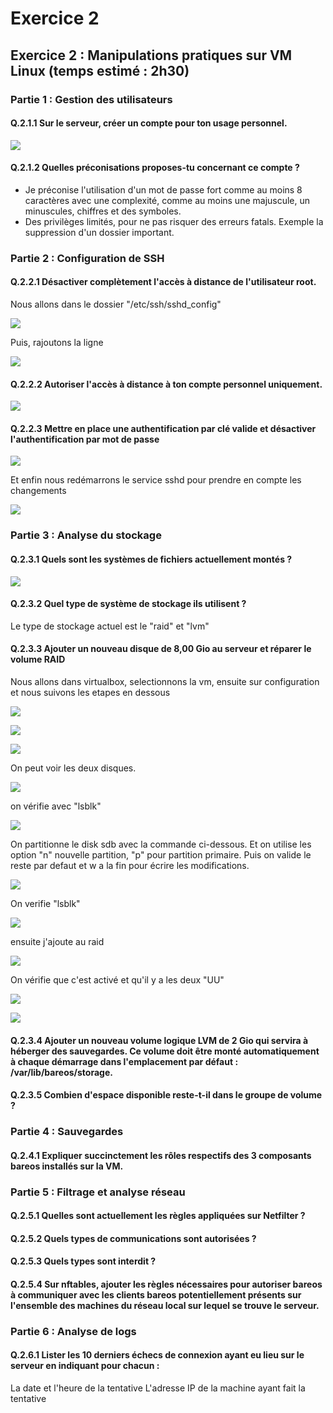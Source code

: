 # Exercice 2

## Exercice 2 : Manipulations pratiques sur VM Linux (temps estimé : 2h30)


### Partie 1 : Gestion des utilisateurs

#### Q.2.1.1 Sur le serveur, créer un compte pour ton usage personnel.

![](https://github.com/Shanks69000/Checkpoint-3/blob/main/Ressources/exo2-part-1/exo2-part-1_1.png)

#### Q.2.1.2 Quelles préconisations proposes-tu concernant ce compte ?

- Je préconise l'utilisation d'un mot de passe fort comme au moins 8 caractères avec une complexité, comme au moins une majuscule, un minuscules, chiffres et des symboles.
- Des privilèges limités, pour ne pas risquer des erreurs fatals. Exemple la suppression d'un dossier important.

### Partie 2 : Configuration de SSH

#### Q.2.2.1 Désactiver complètement l'accès à distance de l'utilisateur root.

Nous allons dans le dossier "/etc/ssh/sshd_config"

![](https://github.com/Shanks69000/Checkpoint-3/blob/main/Ressources/exo2-part-2/exo2-part-2_1.png)

Puis, rajoutons la ligne 

![](https://github.com/Shanks69000/Checkpoint-3/blob/main/Ressources/exo2-part-2/exo2-part-2_2.png)

#### Q.2.2.2 Autoriser l'accès à distance à ton compte personnel uniquement.

![](https://github.com/Shanks69000/Checkpoint-3/blob/main/Ressources/exo2-part-2/exo2-part-2_3.png)

#### Q.2.2.3 Mettre en place une authentification par clé valide et désactiver l'authentification par mot de passe

![](https://github.com/Shanks69000/Checkpoint-3/blob/main/Ressources/exo2-part-2/exo2-part-2_4.png)

Et enfin nous redémarrons le service sshd pour prendre en compte les changements

![](https://github.com/Shanks69000/Checkpoint-3/blob/main/Ressources/exo2-part-2/exo2-part-2_5.png)

### Partie 3 : Analyse du stockage

#### Q.2.3.1 Quels sont les systèmes de fichiers actuellement montés ?



![](https://github.com/Shanks69000/Checkpoint-3/blob/main/Ressources/exo2-part-3/exo2-part-2_1.png)

#### Q.2.3.2 Quel type de système de stockage ils utilisent ?

Le type de stockage actuel est le "raid" et "lvm"

#### Q.2.3.3 Ajouter un nouveau disque de 8,00 Gio au serveur et réparer le volume RAID

Nous allons dans virtualbox, selectionnons la vm, ensuite sur configuration et nous suivons les etapes en dessous

![](https://github.com/Shanks69000/Checkpoint-3/blob/main/Ressources/exo2-part-3/exo2-part-2_2.png)

![](https://github.com/Shanks69000/Checkpoint-3/blob/main/Ressources/exo2-part-3/exo2-part-2_3.png)

![](https://github.com/Shanks69000/Checkpoint-3/blob/main/Ressources/exo2-part-3/exo2-part-2_4.png)

On peut voir les deux disques.

![](https://github.com/Shanks69000/Checkpoint-3/blob/main/Ressources/exo2-part-3/exo2-part-2_5.png)

on vérifie avec "lsblk"

![](https://github.com/Shanks69000/Checkpoint-3/blob/main/Ressources/exo2-part-3/exo2-part-3_6.png)

On partitionne le disk sdb avec la commande ci-dessous. Et on utilise les option "n" nouvelle partition, "p" pour partition primaire. Puis on valide le reste par defaut et w a la fin pour écrire les modifications.

![](https://github.com/Shanks69000/Checkpoint-3/blob/main/Ressources/exo2-part-3/exo2-part-3_7.png)

On verifie "lsblk"

![](https://github.com/Shanks69000/Checkpoint-3/blob/main/Ressources/exo2-part-3/exo2-part-3_8.png)

ensuite j'ajoute  au raid 

![](https://github.com/Shanks69000/Checkpoint-3/blob/main/Ressources/exo2-part-3/exo2-part-3_9.png)

On vérifie que c'est activé et qu'il y a les deux "UU" 

![](https://github.com/Shanks69000/Checkpoint-3/blob/main/Ressources/exo2-part-3/exo2-part-3_11.png)

![](https://github.com/Shanks69000/Checkpoint-3/blob/main/Ressources/exo2-part-3/exo2-part-3_10.png)

#### Q.2.3.4 Ajouter un nouveau volume logique LVM de 2 Gio qui servira à héberger des sauvegardes. Ce volume doit être monté automatiquement à chaque démarrage dans l'emplacement par défaut : /var/lib/bareos/storage.

#### Q.2.3.5 Combien d'espace disponible reste-t-il dans le groupe de volume ?

### Partie 4 : Sauvegardes

#### Q.2.4.1 Expliquer succinctement les rôles respectifs des 3 composants bareos installés sur la VM.

### Partie 5 : Filtrage et analyse réseau

#### Q.2.5.1 Quelles sont actuellement les règles appliquées sur Netfilter ?

#### Q.2.5.2 Quels types de communications sont autorisées ?

#### Q.2.5.3 Quels types sont interdit ?

#### Q.2.5.4 Sur nftables, ajouter les règles nécessaires pour autoriser bareos à communiquer avec les clients bareos potentiellement présents sur l'ensemble des machines du réseau local sur lequel se trouve le serveur.

### Partie 6 : Analyse de logs

#### Q.2.6.1 Lister les 10 derniers échecs de connexion ayant eu lieu sur le serveur en indiquant pour chacun :

La date et l'heure de la tentative
L'adresse IP de la machine ayant fait la tentative
